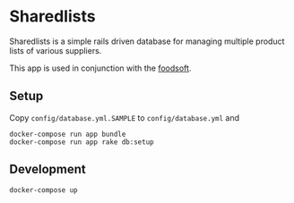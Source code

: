 # Sharedlists

Sharedlists is a simple rails driven database for managing multiple product lists of various suppliers.

This app is used in conjunction with the [foodsoft](https://github.com/foodcoops/foodsoft).

## Setup

Copy `config/database.yml.SAMPLE` to `config/database.yml` and

    docker-compose run app bundle
    docker-compose run app rake db:setup

## Development

    docker-compose up
